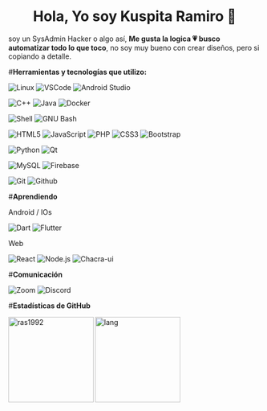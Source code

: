 <h1 align="center">Hola, Yo soy Kuspita Ramiro 👋 </h1>

soy un SysAdmin Hacker o algo así, **Me gusta la logica 💗 busco automatizar todo lo que toco**, no soy muy bueno con crear diseños, pero si copiando a detalle.

#**Herramientas y tecnologías que utilizo:**

![Linux](https://img.shields.io/badge/-Linux-311701?style=for-the-badge&color=1e1e2e&logo=linux&logoColor=F8DE68)
![VSCode](https://img.shields.io/badge/-VSCode-311701?style=for-the-badge&color=1e1e2e&logo=visualstudiocode&logoColor=277fff)
![Android Studio](https://img.shields.io/badge/-Android_Studio-311701?style=for-the-badge&color=1e1e2e&logo=Android%20Studio&logoColor=3DDC84)

![C++](https://img.shields.io/badge/-C++-311701?style=for-the-badge&color=1e1e2e&logo=cplusplus&logoColor=FFFFFF)
![Java](https://img.shields.io/badge/-Java-311701?style=for-the-badge&color=1e1e2e&logo=openjdk&logoColor=EB7A12)
![Docker](https://img.shields.io/badge/-Docker-311701?style=for-the-badge&color=1e1e2e&logo=docker&logoColor=367bf0)

![Shell](https://img.shields.io/badge/-Shell-311701?style=for-the-badge&color=1e1e2e&logo=PowerShell&logoColor=FFFFFF)
![GNU Bash](https://img.shields.io/badge/-GNU_Bash-311701?style=for-the-badge&color=1e1e2e&logo=GNUBash&logoColor=4EAA25)

![HTML5](https://img.shields.io/badge/-HTML5-311701?style=for-the-badge&color=1e1e2e&logo=HTML5&logoColor=E34F26)
![JavaScript](https://img.shields.io/badge/-JavaScript-311701?style=for-the-badge&color=1e1e2e&logo=JavaScript&logoColor=F7DF1E)
![PHP](https://img.shields.io/badge/-PHP-311701?style=for-the-badge&color=1e1e2e&logo=PHP&logoColor=777BB4)
![CSS3](https://img.shields.io/badge/-CSS3-311701?style=for-the-badge&color=1e1e2e&logo=CSS3&logoColor=1572B6)
![Bootstrap](https://img.shields.io/badge/-Bootstrap-311701?style=for-the-badge&color=1e1e2e&logo=Bootstrap&logoColor=7952B3)

![Python](https://img.shields.io/badge/-Python-311701?style=for-the-badge&color=1e1e2e&logo=python&logoColor=3776AB)
![Qt](https://img.shields.io/badge/-Qt-311701?style=for-the-badge&color=1e1e2e&logo=Qt&logoColor=41CD52)

![MySQL](https://img.shields.io/badge/-MySQL-311701?style=for-the-badge&color=1e1e2e&logo=MySQL&logoColor=4479A1)
![Firebase](https://img.shields.io/badge/-Firebase-311701?style=for-the-badge&color=1e1e2e&logo=Firebase&logoColor=FFCA28)

![Git](https://img.shields.io/badge/-Git-311701?style=for-the-badge&color=1e1e2e&logo=Git&logoColor=F05032)
![Github](https://img.shields.io/badge/-Github-311701?style=for-the-badge&color=1e1e2e&logo=Github&logoColor=181717)

#**Aprendiendo**

Android / IOs

![Dart](https://img.shields.io/badge/-Dart-311701?style=for-the-badge&color=1e1e2e&logo=Dart&logoColor=0175C2)
![Flutter](https://img.shields.io/badge/-Flutter-311701?style=for-the-badge&color=1e1e2e&logo=Flutter&logoColor=02569B)

Web

![React](https://img.shields.io/badge/-React-311701?style=for-the-badge&color=1e1e2e&logo=React&logoColor=61DAFB)
![Node.js](https://img.shields.io/badge/-Node.js-311701?style=for-the-badge&color=1e1e2e&logo=Node.js&logoColor=339933)
![Chacra-ui](https://img.shields.io/badge/-Chacra-ui-311701?style=for-the-badge&color=1e1e2e&logo=Chacra%20ui&logoColor=319795)

#**Comunicación**

![Zoom](https://img.shields.io/badge/-Zoom-311701?style=for-the-badge&color=1e1e2e&logo=Zoom&logoColor=0B5CFF)
![Discord](https://img.shields.io/badge/-Discord-311701?style=for-the-badge&color=1e1e2e&logo=Discord&logoColor=5865F2)
           

#**Estadísticas de GitHub**

<img height="170" align="left" src="https://github-readme-stats.vercel.app/api?username=ras1992&show_icons=true&bg_color=1F2229&border_color=FFFFFF&title_color=FFFFFF&text_color=FFFFFF&icon_color=367bf0" alt="ras1992" />	
<img src="https://github-readme-stats.vercel.app/api/top-langs/?username=ras1992&layout=compact&show_icons=true&bg_color=1F2229&border_color=FFFFFF&title_color=FFFFFF&icon_color=367bf0&text_color=FFFFFF&langs_count=6" height="170" align="left" alt="lang" />

<!-- Kuspita20 <3 -->
